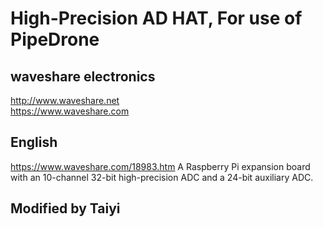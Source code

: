 ﻿# High-Precision AD HAT, For use of PipeDrone
## waveshare electronics
http://www.waveshare.net  
https://www.waveshare.com  

## English ## 
https://www.waveshare.com/18983.htm
A Raspberry Pi expansion board with an 10-channel 32-bit high-precision ADC and a 24-bit auxiliary ADC.

## Modified by Taiyi
